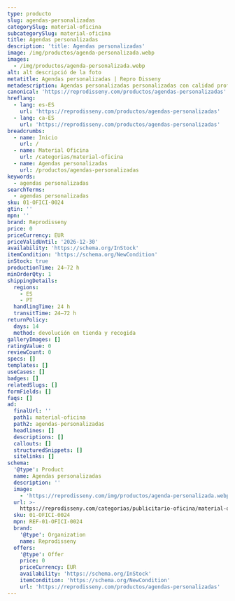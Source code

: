 ```yaml
---
type: producto
slug: agendas-personalizadas
categorySlug: material-oficina
subcategorySlug: material-oficina
title: Agendas personalizadas
description: 'title: Agendas personalizadas'
image: /img/productos/agenda-personalizada.webp
images:
  - /img/productos/agenda-personalizada.webp
alt: alt descripció de la foto
metatitle: Agendas personalizadas | Repro Disseny
metadescription: Agendas personalizadas personalizadas con calidad profesional en Cataluña.
canonical: 'https://reprodisseny.com/productos/agendas-personalizadas'
hreflang:
  - lang: es-ES
    url: 'https://reprodisseny.com/productos/agendas-personalizadas'
  - lang: ca-ES
    url: 'https://reprodisseny.com/productos/agendas-personalizadas'
breadcrumbs:
  - name: Inicio
    url: /
  - name: Material Oficina
    url: /categorias/material-oficina
  - name: Agendas personalizadas
    url: /productos/agendas-personalizadas
keywords:
  - agendas personalizadas
searchTerms:
  - agendas personalizadas
sku: 01-OFICI-0024
gtin: ''
mpn: ''
brand: Reprodisseny
price: 0
priceCurrency: EUR
priceValidUntil: '2026-12-30'
availability: 'https://schema.org/InStock'
itemCondition: 'https://schema.org/NewCondition'
inStock: true
productionTime: 24–72 h
minOrderQty: 1
shippingDetails:
  regions:
    - ES
    - PT
  handlingTime: 24 h
  transitTime: 24–72 h
returnPolicy:
  days: 14
  method: devolución en tienda y recogida
galleryImages: []
ratingValue: 0
reviewCount: 0
specs: []
templates: []
useCases: []
badges: []
relatedSlugs: []
formFields: []
faqs: []
ad:
  finalUrl: ''
  path1: material-oficina
  path2: agendas-personalizadas
  headlines: []
  descriptions: []
  callouts: []
  structuredSnippets: []
  sitelinks: []
schema:
  '@type': Product
  name: Agendas personalizadas
  description: ''
  image:
    - 'https://reprodisseny.com/img/productos/agenda-personalizada.webp'
  url: >-
    https://reprodisseny.com/categorias/publicitario-oficina/material-oficina/agendas-personalizadas
  sku: 01-OFICI-0024
  mpn: REF-01-OFICI-0024
  brand:
    '@type': Organization
    name: Reprodisseny
  offers:
    '@type': Offer
    price: 0
    priceCurrency: EUR
    availability: 'https://schema.org/InStock'
    itemCondition: 'https://schema.org/NewCondition'
    url: 'https://reprodisseny.com/productos/agendas-personalizadas'
---
```


